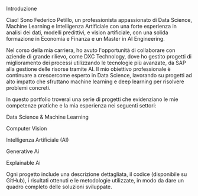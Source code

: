 Introduzione

Ciao! Sono Federico Petillo, un professionista appassionato di Data Science, Machine Learning e Intelligenza Artificiale con una forte esperienza in analisi dei dati, modelli predittivi, e vision artificiale, con una solida formazione in Economia e Finanza e un Master in AI Engineering.

Nel corso della mia carriera, ho avuto l'opportunità di collaborare con aziende di grande rilievo, come DXC Technology, dove ho gestito progetti di miglioramento dei processi utilizzando le tecnologie più avanzate, da SAP alla gestione delle risorse tramite AI. Il mio obiettivo professionale è continuare a crescercome esperto in Data Science, lavorando su progetti ad alto impatto che sfruttano machine learning e deep learning per risolvere problemi concreti.

In questo portfolio troverai una serie di progetti che evidenziano le mie competenze pratiche e la mia esperienza nei seguenti settori:

Data Science & Machine Learning

Computer Vision

Intelligenza Artificiale (AI)

Generative Ai

Explainable Ai

Ogni progetto include una descrizione dettagliata, il codice (disponibile su GitHub), i risultati ottenuti e le metodologie utilizzate, in modo da dare un quadro completo delle soluzioni sviluppate.
